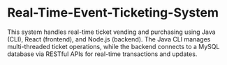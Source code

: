 # Real-Time-Event-Ticketing-System
This system handles real-time ticket vending and purchasing using Java (CLI), React (frontend), and Node.js (backend). The Java CLI manages multi-threaded ticket operations, while the backend connects to a MySQL database via RESTful APIs for real-time transactions and updates.
